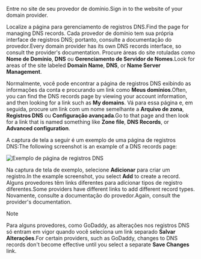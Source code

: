 <span data-ttu-id="6719c-101">Entre no site de seu provedor de domínio.</span><span class="sxs-lookup"><span data-stu-id="6719c-101">Sign in to the website of your domain provider.</span></span>

<span data-ttu-id="6719c-102">Localize a página para gerenciamento de registros DNS.</span><span class="sxs-lookup"><span data-stu-id="6719c-102">Find the page for managing DNS records.</span></span> <span data-ttu-id="6719c-103">Cada provedor de domínio tem sua própria interface de registros DNS; portanto, consulte a documentação do provedor.</span><span class="sxs-lookup"><span data-stu-id="6719c-103">Every domain provider has its own DNS records interface, so consult the provider's documentation.</span></span> <span data-ttu-id="6719c-104">Procure áreas do site rotuladas como **Nome de Domínio**, **DNS** ou **Gerenciamento de Servidor de Nomes**.</span><span class="sxs-lookup"><span data-stu-id="6719c-104">Look for areas of the site labeled **Domain Name**, **DNS**, or **Name Server Management**.</span></span> 

<span data-ttu-id="6719c-105">Normalmente, você pode encontrar a página de registros DNS exibindo as informações da conta e procurando um link como **Meus domínios**.</span><span class="sxs-lookup"><span data-stu-id="6719c-105">Often, you can find the DNS records page by viewing your account information, and then looking for a link such as **My domains**.</span></span> <span data-ttu-id="6719c-106">Vá para essa página e, em seguida, procure um link com um nome semelhante a **Arquivo de zona**, **Registros DNS** ou **Configuração avançada**.</span><span class="sxs-lookup"><span data-stu-id="6719c-106">Go to that page and then look for a link that is named something like **Zone file**, **DNS Records**, or **Advanced configuration**.</span></span>

<span data-ttu-id="6719c-107">A captura de tela a seguir é um exemplo de uma página de registros DNS:</span><span class="sxs-lookup"><span data-stu-id="6719c-107">The following screenshot is an example of a DNS records page:</span></span>

![Exemplo de página de registros DNS](./media/app-service-web-access-dns-records-no-h/example-record-ui.png)

<span data-ttu-id="6719c-109">Na captura de tela de exemplo, selecione **Adicionar** para criar um registro.</span><span class="sxs-lookup"><span data-stu-id="6719c-109">In the example screenshot, you select **Add** to create a record.</span></span> <span data-ttu-id="6719c-110">Alguns provedores têm links diferentes para adicionar tipos de registro diferentes.</span><span class="sxs-lookup"><span data-stu-id="6719c-110">Some providers have different links to add different record types.</span></span> <span data-ttu-id="6719c-111">Novamente, consulte a documentação do provedor.</span><span class="sxs-lookup"><span data-stu-id="6719c-111">Again, consult the provider's documentation.</span></span>

> [!NOTE]
> <span data-ttu-id="6719c-112">Para alguns provedores, como GoDaddy, as alterações nos registros DNS só entram em vigor quando você seleciona um link separado **Salvar Alterações**.</span><span class="sxs-lookup"><span data-stu-id="6719c-112">For certain providers, such as GoDaddy, changes to DNS records don't become effective until you select a separate **Save Changes** link.</span></span> 
